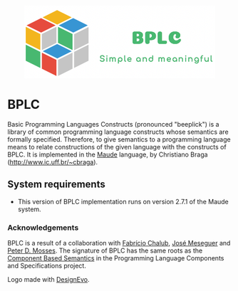 <p align="center">
<img src="./bplc-logo.png">
</p>

# BPLC
Basic Programming Languages Constructs (pronounced "beeplick") is a library of common programming language constructs whose semantics are formally specified. Therefore, to give semantics to a programming language means to relate constructions of the given language with the constructs of BPLC. It is implemented in the [Maude](http://maude.cs.uiuc.edu) language, by Christiano Braga (<http://www.ic.uff.br/~cbraga>).

## System requirements

* This version of BPLC implementation runs on version 2.7.1 of the Maude system.

### Acknowledgements

BPLC is a result of a collaboration with [Fabrício Chalub](http://fcbr.github.io), [José Meseguer](https://dblp.uni-trier.de/pers/hd/m/Meseguer:Jos=eacute=) and [Peter D. Mosses](http://www.cs.swan.ac.uk/~cspdm/). The signature of BPLC has the same roots as the [Component Based Semantics](https://plancomps.csle.cs.rhul.ac.uk/taosd2015/) in the Programming Language Components and Specifications project. 

<div>Logo made with <a href="https://www.designevo.com/" title="Free Online Logo Maker">DesignEvo</a>.</div>

